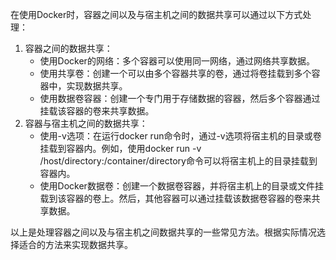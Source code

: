 在使用Docker时，容器之间以及与宿主机之间的数据共享可以通过以下方式处理：

1. 容器之间的数据共享：
    - 使用Docker的网络：多个容器可以使用同一网络，通过网络共享数据。
    - 使用共享卷：创建一个可以由多个容器共享的卷，通过将卷挂载到多个容器中，实现数据共享。
    - 使用数据卷容器：创建一个专门用于存储数据的容器，然后多个容器通过挂载该容器的卷来共享数据。
2. 容器与宿主机之间的数据共享：
    - 使用-v选项：在运行docker run命令时，通过-v选项将宿主机的目录或卷挂载到容器内。例如，使用docker run -v /host/directory:/container/directory命令可以将宿主机上的目录挂载到容器内。
    - 使用Docker数据卷：创建一个数据卷容器，并将宿主机上的目录或文件挂载到该容器的卷上。然后，其他容器可以通过挂载该数据卷容器的卷来共享数据。

以上是处理容器之间以及与宿主机之间数据共享的一些常见方法。根据实际情况选择适合的方法来实现数据共享。

